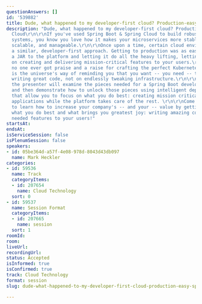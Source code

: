 ```yaml
---
questionAnswers: []
id: '539882'
title: Dude, what happened to my developer-first cloud? Production-easy Spring Cloud
description: "Dude, what happened to my developer-first cloud? Production-easy Spring
  Cloud\r\n\r\nIf you've used Spring Boot & Spring Cloud to build robust production
  systems, you know you love how it makes your microservices more stable, resilient,
  scalable, and manageable.\r\n\r\nOnce upon a time, certain cloud environments took
  a similar, developer-first approach. Getting to production was as easy as pushing
  a JAR to the platform and letting it do all the heavy lifting, letting you focus
  on creating and delivering mission-critical features to your users.\r\n\r\nRemember,
  no one ever got praise and a raise for crafting the perfect Kubernetes YAML file...which
  is the universe's way of reminding you that you want -- you need -- to focus on
  writing great code, not on endlessly tweaking infrastructure.\r\n\r\nIn this session,
  the presenter will examine the pieces needed for a Spring Boot developer-first cloud
  and then demonstrate how to unlock those pieces using intelligent deployment options
  that allow you to focus on what you do best: creating mission critical, game changing
  applications while the platform takes care of the rest. \r\n\r\nCome to this session
  to learn how to increase your company's -- and your -- value by getting back to
  what you do best and what brings you greatest joy: writing amazing code and delivering
  needed features to your users!"
startsAt: 
endsAt: 
isServiceSession: false
isPlenumSession: false
speakers:
- id: 05be364d-a57f-4e08-978d-8043d43db097
  name: Mark Heckler
categories:
- id: 59536
  name: Track
  categoryItems:
  - id: 207654
    name: Cloud Technology
  sort: 0
- id: 59537
  name: Session Format
  categoryItems:
  - id: 207665
    name: session
  sort: 1
roomId: 
room: 
liveUrl: 
recordingUrl: 
status: Accepted
isInformed: true
isConfirmed: true
track: Cloud Technology
format: session
slug: dude-what-happened-to-my-developer-first-cloud-production-easy-spring-cloud

---
```

